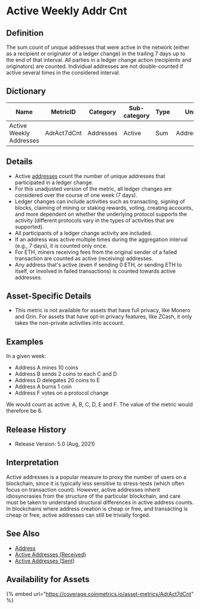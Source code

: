 # Active Weekly Addr Cnt

## **Definition**

The sum count of unique addresses that were active in the network (either as a recipient or originator of a ledger change) in the trailing 7 days up to the end of that interval. All parties in a ledger change action (recipients and originators) are counted. Individual addresses are not double-counted if active several times in the considered interval.

## **Dictionary**

| Name                    | **MetricID** | **Category** | **Sub-category** | **Type** | **Unit**  | **Interval** |
| ----------------------- | ------------ | ------------ | ---------------- | -------- | --------- | ------------ |
| Active Weekly Addresses | AdrAct7dCnt  | Addresses    | Active           | Sum      | Addresses | 1 day        |

## **Details**

* Active [addresses](../../on-chain-data/on-chain-basics.md#address) count the number of unique addresses that participated in a ledger change.
* For this unadjusted version of the metric, all ledger changes are considered over the course of one week (7 days).
* Ledger changes can include activities such as transacting, signing of blocks, claiming of mining or staking rewards, voting, creating accounts, and more dependent on whether the underlying protocol supports the activity (different protocols vary in the types of activities that are supported).
* All participants of a ledger change activity are included.
* If an address was active multiple times during the aggregation interval (e.g., 7 days), it is counted only once.
* For ETH, miners receiving fees from the original sender of a failed transaction are counted as active (receiving) addresses.
* Any address that's active (even if sending 0 ETH, or sending ETH to itself, or involved in failed transactions) is counted towards active addresses.

## **Asset-Specific Details**

* This metric is not available for assets that have full privacy, like Monero and Grin. For assets that have opt-in privacy features, like ZCash, it only takes the non-private activities into account.

## **Examples**

In a given week:

* Address A mines 10 coins
* Address B sends 2 coins to each C and D
* Address D delegates 20 coins to E
* Address A burns 1 coin
* Address F votes on a protocol change

We would count as active: A, B, C, D, E and F. The value of the metric would therefore be 6.

## **Release History**

* Release Version: 5.0 (Aug, 2021)

## **Interpretation**

Active addresses is a popular measure to proxy the number of users on a blockchain, since it is typically less sensitive to stress-tests (which often focus on transaction count). However, active addresses inherit idiosyncrasies from the structure of the particular blockchain, and care must be taken to understand structural differences in active address counts. In blockchains where address creation is cheap or free, and transacting is cheap or free, active addresses can still be trivially forged.

## **See Also**

* [Address](../../on-chain-data/on-chain-basics.md#address)
* [Active Addresses (Received)](adractreccnt.md)
* [Active Addresses (Sent)](adractsentcnt.md)

## Availability for Assets

{% embed url="https://coverage.coinmetrics.io/asset-metrics/AdrAct7dCnt" %}
